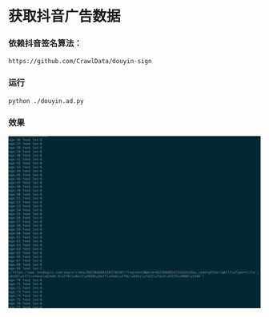 # 获取抖音广告数据

### 依赖抖音签名算法：
```
https://github.com/CrawlData/douyin-sign
```

### 运行
```
python ./douyin.ad.py

```

### 效果

![抖音广告数据](./preview.png)
